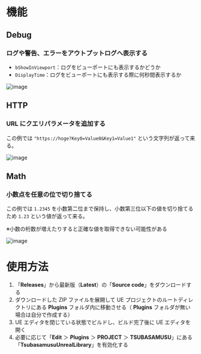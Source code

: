 # 機能
## Debug
### ログや警告、エラーをアウトプットログへ表示する
- ``bShowInViewport``：ログをビューポートにも表示するかどうか
- ``DisplayTime``：ログをビューポートにも表示する際に何秒間表示するか

![image](https://github.com/user-attachments/assets/733ef8ee-f549-4765-add9-27e81cb8fb1d)
## HTTP
### URL にクエリパラメータを追加する
この例では ``"https://hoge?Key0=Value0&Key1=Value1"`` という文字列が返って来る。

![image](https://github.com/user-attachments/assets/75cba269-2469-4fde-aa43-1bc26266ccfe)
## Math
### 小数点を任意の位で切り捨てる
この例では ``1.2345`` を小数第二位まで保持し、小数第三位以下の値を切り捨てるため ``1.23`` という値が返って来る。

※小数の桁数が増えたりすると正確な値を取得できない可能性がある

![image](https://github.com/user-attachments/assets/2035f9e4-96f4-4c7c-8585-cb92d6a764cb)
# 使用方法
1. 「**Releases**」から最新版（**Latest**）の「**Source code**」をダウンロードする
2. ダウンロードした ZIP ファイルを展開して UE プロジェクトのルートディレクトリにある **Plugins** フォルダ内に移動させる（ **Plugins** フォルダが無い場合は自分で作成する）
3. UE エディタを閉じている状態でビルドし、ビルド完了後に UE エディタを開く
4. 必要に応じて「**Edit** ＞ **Plugins** ＞ **PROJECT** ＞ **TSUBASAMUSU**」にある「**TsubasamusuUnrealLibrary**」を有効化する
